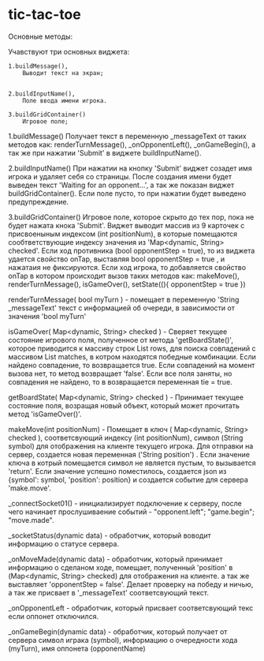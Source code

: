 # tic-tac-toe

Основные методы:

Учавствуют три основных виджета:
    
    1.buildMessage(),
        Выводит текст на экран;


    2.buildInputName(),
        Поле ввода имени игрока.

    3.buildGridContainer()
        Игровое поле;


1.buildMessage()
    Получает текст в переменную _messageText от таких методов как:
        renderTurnMessage(), _onOpponentLeft(), _onGameBegin(), а так же при нажатии 'Submit' в виджете  buildInputName().


2.buildInputName()
    При нажатии на кнопку 'Submit' виджет созадет имя игрока и удаляет себя со страницы.
        После создания имени будет выведен текст 'Waiting for an opponent...', а так же показан виджет buildGridContainer().
        Если поле пусто, то при нажатии будет выведено предупреждение.

3.buildGridContainer()
    Игровое поле, которое скрыто до тех пор, пока не будет нажата кнока 'Submit'.
    Виджет выводит массив из 9 карточек с присвоеныным индексом (int positionNum), в которые помещаются сообтветствующие индексу значения из 'Map<dynamic, String> checked'.
    Если ход противника (bool opponentStep = true), то из виджета удается свойство onTap, выставляя bool opponentStep = true , и нажатаия не фиксируются.
    Если ход игрока, то добавляется свойство onTap в котором происходит вызов таких методов как:
        makeMove(), renderTurnMessage(), isGameOver(), setState((){ opponentStep = true })


    
renderTurnMessage( bool myTurn ) - помещает в переменную 'String _messageText' текст с информацией об очереди, в зависимости от значения 'bool myTurn'

isGameOver( Map<dynamic, String> checked ) - Сверяет текущее состояние игрового поля, полученное от метода 'getBoardState()', которое приводится к массиву строк List<String> rows, для поиска совпадений с массивом  List<String> matches, в котром находятся победные комбинации. Если найдено совпадение, то возвращается true. Если совпадений на момент вызова нет, то метод возвращает 'false'. Если все поля заняты, но совпадения не найдено, то в возвращается переменная tie = true.

getBoardState( Map<dynamic, String> checked ) - Принимает текущее состояние поля, возращая новый объект, который  может прочитать метод 'isGameOver()'.

makeMove(int positionNum) - Помещает в ключ ( Map<dynamic, String> checked ), соответсвующий индексу (int positionNum),  символ (String symbol) для отображения на клиенте текущего игрока. Для отправки на сервер, создается новая переменная ('String position') . Если значение ключа в котрый помещается символ не является пустым, то вызывается 'return'. Если значение успешно поместилось, создается json из  {symbol': symbol,  'position': position} и создается событие для сервера 'make.move'.

_connectSocket01() - инициализирует подключение к серверу, после чего начинает прослушиваение событий -  "opponent.left";  "game.begin"; "move.made".

_socketStatus(dynamic data) - обработчик, который воводит информацию о статусе сервера.

_onMoveMade(dynamic data) - обработчик, который принимает информацию о сделаном ходе, помещает, полученный 'position' в (Map<dynamic, String> checked) для отображения на клиенте. а так же выставляет 'opponentStep = false'. Делает проверку на победу и ничью, а так же присвает в '_messageText' соответсвующий текст.

_onOpponentLeft - обработчик, который присвает соответсвующий текс если оппонет отключился.

_onGameBegin(dynamic data) - обработчик, который получает от сервера символ играка (symbol), информацию о очередности хода (myTurn), имя оппонета (opponentName)
